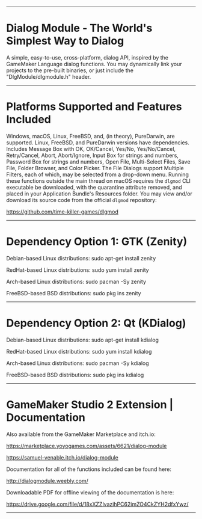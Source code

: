 ----------------------------------------------------------------------------------------------------------------------------------

# Dialog Module - The World's Simplest Way to Dialog

A simple, easy-to-use, cross-platform, dialog API, inspired by the GameMaker Language dialog functions. You may dynamically link your projects to the pre-built binaries, or just include the "DlgModule/dlgmodule.h" header.

----------------------------------------------------------------------------------------------------------------------------------

# Platforms Supported and Features Included

Windows, macOS, Linux, FreeBSD, and, (in theory), PureDarwin, are supported. Linux, FreeBSD, and PureDarwin versions have dependencies. Includes Message Box with OK, OK/Cancel, Yes/No, Yes/No/Cancel, Retry/Cancel, Abort, Abort/Ignore, Input Box for strings and numbers, Password Box for strings and numbers, Open File, Multi-Select Files, Save File, Folder Browser, and Color Picker. The File Dialogs support Multiple Filters, each of which, may be selected from a drop-down menu. Running these functions outside the main thread on macOS requires the `dlgmod` CLI executable be downloaded, with the quarantine attribute removed, and placed in your Application Bundle's Resources folder. You may view and/or download its source code from the official `dlgmod` repository:

https://github.com/time-killer-games/dlgmod

----------------------------------------------------------------------------------------------------------------------------------

# Dependency Option 1: GTK (Zenity)

Debian-based Linux distributions: sudo apt-get install zenity

RedHat-based Linux distributions: sudo yum install zenity

Arch-based Linux distributions: sudo pacman -Sy zenity

FreeBSD-based BSD distributions: sudo pkg ins zenity

----------------------------------------------------------------------------------------------------------------------------------

# Dependency Option 2: Qt (KDialog)

Debian-based Linux distributions: sudo apt-get install kdialog

RedHat-based Linux distributions: sudo yum install kdialog

Arch-based Linux distributions: sudo pacman -Sy kdialog

FreeBSD-based BSD distributions: sudo pkg ins kdialog

----------------------------------------------------------------------------------------------------------------------------------

# GameMaker Studio 2 Extension | Documentation

Also available from the GameMaker Marketplace and itch.io:

https://marketplace.yoyogames.com/assets/6621/dialog-module

https://samuel-venable.itch.io/dialog-module

Documentation for all of the functions included can be found here:

http://dialogmodule.weebly.com/

Downloadable PDF for offline viewing of the documentation is here:

https://drive.google.com/file/d/18xXZZlvazihPC62imZO4CkZYH2dfxYwz/

----------------------------------------------------------------------------------------------------------------------------------


